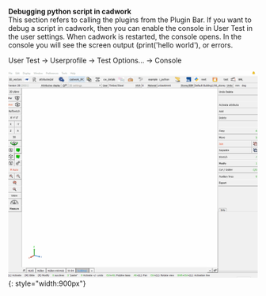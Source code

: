 **Debugging python script in cadwork**<br>
This section refers to calling the plugins from the Plugin Bar.
If you want to debug a script in cadwork, then you can enable the console in User Test in the user settings. When cadwork is restarted, the console opens. 
In the console you will see the screen output (print('hello world'), or errors. 

User Test -> Userprofile -> Test Options... -> Console


![GIF](img/console.gif){: style="width:900px"}